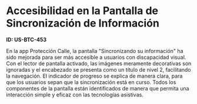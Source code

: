 # Accesibilidad en la Pantalla de Sincronización de Información

**ID: US-BTC-453**

En la app Protección Calle, la pantalla "Sincronizando su información" ha sido mejorada para ser más accesible a usuarios con discapacidad visual. Con el lector de pantalla activado, las imágenes meramente decorativas son ignoradas y el encabezado se presenta como un título de nivel 2, facilitando la navegación. El indicador de progreso se explica de manera clara, para que los usuarios sepan que la sincronización está en curso. Todos los componentes de la pantalla están identificados de manera que permita una interacción simple y eficaz con las tecnologías asistivas.